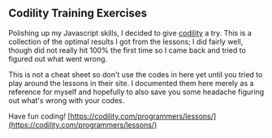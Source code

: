## Codility Training Exercises

Polishing up my Javascript skills, I decided to give [codility](https://codility.com/) a try. This is a collection of the optimal results I got from the lessons; I did fairly well, though did not really hit 100% the first time so I came back and tried to figured out what went wrong.

This is not a cheat sheet so don't use the codes in here yet until you tried to play around the lessons in their site. I documented them here merely as a reference for myself and hopefully to also save you some headache figuring out what's wrong with your codes.

Have fun coding!
[https://codility.com/programmers/lessons/](https://codility.com/programmers/lessons/)

